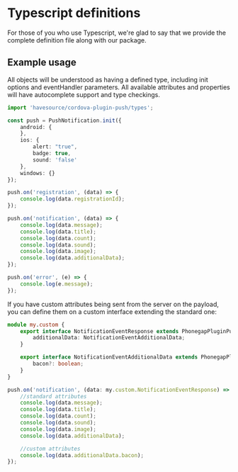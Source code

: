 # Typescript definitions

For those of you who use Typescript, we're glad to say that we provide the complete definition file along with our package.

## Example usage

All objects will be understood as having a defined type, including init options and eventHandler parameters.
All available attributes and properties will have autocomplete support and type checkings.

```typescript
import 'havesource/cordova-plugin-push/types';

const push = PushNotification.init({
	android: {
	},
	ios: {
		alert: "true",
		badge: true,
		sound: 'false'
	},
	windows: {}
});

push.on('registration', (data) => {
	console.log(data.registrationId);
});

push.on('notification', (data) => {
	console.log(data.message);
	console.log(data.title);
	console.log(data.count);
	console.log(data.sound);
	console.log(data.image);
	console.log(data.additionalData);
});

push.on('error', (e) => {
	console.log(e.message);
});
```

If you have custom attributes being sent from the server on the payload, you can define them on a custom interface extending the standard one:

```typescript
module my.custom {
	export interface NotificationEventResponse extends PhonegapPluginPush.NotificationEventResponse {
		additionalData: NotificationEventAdditionalData;
	}

	export interface NotificationEventAdditionalData extends PhonegapPluginPush.NotificationEventAdditionalData {
		bacon?: boolean;
	}
}

push.on('notification', (data: my.custom.NotificationEventResponse) => {
	//standard attributes
	console.log(data.message);
	console.log(data.title);
	console.log(data.count);
	console.log(data.sound);
	console.log(data.image);
	console.log(data.additionalData);

	//custom attributes
	console.log(data.additionalData.bacon);
});
```
